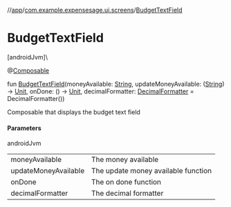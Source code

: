 //[app](../../index.md)/[com.example.expensesage.ui.screens](index.md)/[BudgetTextField](-budget-text-field.md)

# BudgetTextField

[androidJvm]\

@[Composable](https://developer.android.com/reference/kotlin/androidx/compose/runtime/Composable.html)

fun [BudgetTextField](-budget-text-field.md)(moneyAvailable: [String](https://kotlinlang.org/api/latest/jvm/stdlib/kotlin/-string/index.html), updateMoneyAvailable: ([String](https://kotlinlang.org/api/latest/jvm/stdlib/kotlin/-string/index.html)) -&gt; [Unit](https://kotlinlang.org/api/latest/jvm/stdlib/kotlin/-unit/index.html), onDone: () -&gt; [Unit](https://kotlinlang.org/api/latest/jvm/stdlib/kotlin/-unit/index.html), decimalFormatter: [DecimalFormatter](../com.example.expensesage.ui.utils/-decimal-formatter/index.md) = DecimalFormatter())

Composable that displays the budget text field

#### Parameters

androidJvm

| | |
|---|---|
| moneyAvailable | The money available |
| updateMoneyAvailable | The update money available function |
| onDone | The on done function |
| decimalFormatter | The decimal formatter |
